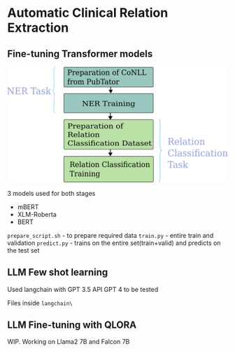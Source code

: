 # Automatic Clinical Relation Extraction

## Fine-tuning Transformer models

![Flowchart of the Relation Extraction training process](re-schematic.png)

3 models used for both stages

- mBERT
- XLM-Roberta
- BERT

`prepare_script.sh` - to prepare required data
`train.py` - entire train and validation
`predict.py` - trains on the entire set(train+valid) and predicts on the test set

## LLM Few shot learning

Used langchain with GPT 3.5 API
GPT 4 to be tested

Files inside `langchain\`

## LLM Fine-tuning with QLORA 

WIP. 
Working on Llama2 7B and Falcon 7B
